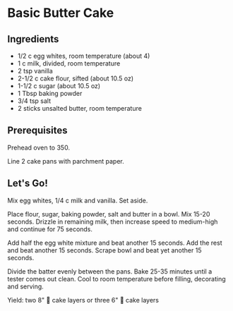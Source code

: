 Basic Butter Cake
=================

## Ingredients
- 1/2 c egg whites, room temperature (about 4)
- 1 c milk, divided, room temperature
- 2 tsp vanilla
- 2-1/2 c cake flour, sifted (about 10.5 oz)
- 1-1/2 c sugar (about 10.5 oz)
- 1 Tbsp baking powder
- 3/4 tsp salt
- 2 sticks unsalted butter, room temperature

## Prerequisites
Prehead oven to 350.

Line 2 cake pans with parchment paper.

## Let's Go!
Mix egg whites, 1/4 c milk and vanilla. Set aside.

Place flour, sugar, baking powder, salt and butter in a bowl. Mix 15-20 seconds.
Drizzle in remaining milk, then increase speed to medium-high and continue for 75 seconds.

Add half the egg white mixture and beat another 15 seconds. Add the rest and beat another 15 seconds.
Scrape bowl and beat yet another 15 seconds.

Divide the batter evenly between the pans. Bake 25-35 minutes until a tester comes out clean.
Cool to room temperature before filling, decorating and serving.

Yield: two 8" :birthday: cake layers or three 6" :birthday: cake layers
